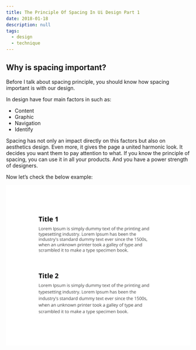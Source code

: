 ```yaml
---
title: The Principle Of Spacing In Ui Design Part 1
date: 2018-01-18
description: null
tags:
  - design
  - technique
---
```


## Why is spacing important?

Before I talk about spacing principle, you should know how spacing important is with our design.

In design have four main factors in such as:

* Content
* Graphic
* Navigation
* Identify

Spacing has not only an impact directly on this factors but also on aesthetics design. Even more, it gives the page a united harmonic look. It decides you want them to pay attention to what. If you know the principle of spacing, you can use it in all your products. And you have a power strength of designers.

Now let’s check the below example:

![](assets/the-principle-of-spacing-in-ui-design-part-1_cdf0d4d3eccb21431ec5e9c04b336c24_md5.webp)

